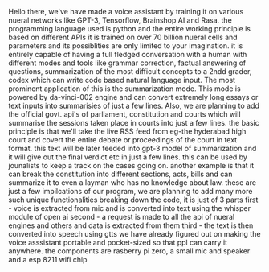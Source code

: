 Hello there,
we've have made a voice assistant by training it on various nueral networks like GPT-3, Tensorflow, Brainshop AI and Rasa.
the programming language used is python and the entire working principle is based on different APIs
it is trained on over 70 billion nueral cells and parameters and its possiblities are only limited to your imagination.
it is entirely capable of having a full fledged conversation with a human with different modes and tools like grammar correction, factual answering of questions, summarization of the most difficult concepts to a 2ndd grader, codex which can write code based natural language input.
The most prominent application of this is the summarization mode.
This mode is powered by da-vinci-002 engine and can convert extremely long essays or text inputs into summarisies of just a few lines.
Also, we are planning to add the official govt. api's of parliament, constitution and courts which will summarise the sessions taken place in courts into just a few lines. the basic principle is that we'll take the live RSS feed from eg-the hyderabad high court and covert the entire debate or proceedings of the court in text format. this text will be later feeded into gpt-3 model of summarization and it will give out the final verdict etc 
in just a few lines. this can be used by jounalists to keep a track on the cases going on. another example is that it can break the constitution into different sections, acts, bills and can summarize it to even a layman who has no knowledge about law.
these are just a few impilcations of our program, we are planning to add many more such unique functionalities
breaking down the code, it is just of 3 parts
first - voice is extracted from mic and is converted into text using the whisper module of open ai 
second - a request is made to all the api of nueral engines and others and data is extracted from them
third - the text is then converted into speech using gtts 
we have already figured out on making the voice asssistant portable and pocket-sized so that ppl can carry it anywhere.
the components are rasberry pi zero, a small mic and speaker and a esp 8211 wifi chip
